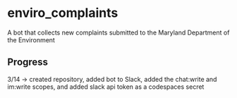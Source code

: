 # enviro_complaints
A bot that collects new complaints submitted to the Maryland Department of the Environment
## Progress
3/14 → created repository, added bot to Slack, added the chat:write and im:write scopes, and added slack api token as a codespaces secret
